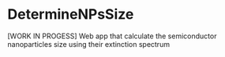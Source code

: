 # DetermineNPsSize
[WORK IN PROGESS] Web app that calculate the semiconductor nanoparticles size using their extinction spectrum

